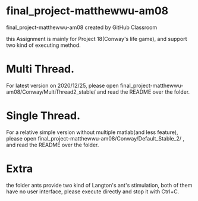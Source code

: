 # final_project-matthewwu-am08
final_project-matthewwu-am08 created by GitHub Classroom

this Assignment is mainly for Project 18(Conway's life game), and support two kind of executing method.

# Multi Thread.
For latest version on 2020/12/25, please open  final_project-matthewwu-am08/Conway/MultiThread2_stable/ and read the README over the folder.

# Single Thread.
For a relative simple version without multiple matlab(and less feature), please open  final_project-matthewwu-am08/Conway/Default_Stable_2/ , and read the README over the folder.

# Extra
the folder ants provide two kind of Langton's ant's stimulation, both of them have no user interface, please execute directly and stop it with Ctrl+C.



